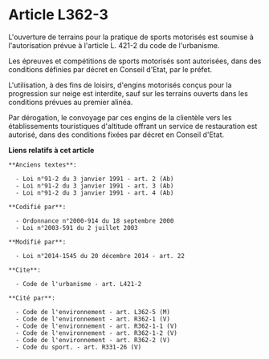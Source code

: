 # Article L362-3

L'ouverture de terrains pour la pratique de sports motorisés est soumise à l'autorisation prévue à l'article L. 421-2 du code
de l'urbanisme. 

Les épreuves et compétitions de sports motorisés sont autorisées, dans des conditions définies par décret en Conseil d'Etat,
par le préfet. 

L'utilisation, à des fins de loisirs, d'engins motorisés conçus pour la progression sur neige est interdite, sauf sur les
terrains ouverts dans les conditions prévues au premier alinéa.

Par dérogation, le convoyage par ces engins de la clientèle vers les établissements touristiques d'altitude offrant un
service de restauration est autorisé, dans des conditions fixées par décret en Conseil d'Etat.

**Liens relatifs à cet article**

	**Anciens textes**:

	  - Loi n°91-2 du 3 janvier 1991 - art. 2 (Ab)
	  - Loi n°91-2 du 3 janvier 1991 - art. 3 (Ab)
	  - Loi n°91-2 du 3 janvier 1991 - art. 4 (Ab)

	**Codifié par**:

	  - Ordonnance n°2000-914 du 18 septembre 2000
	  - Loi n°2003-591 du 2 juillet 2003

	**Modifié par**:

	  - Loi n°2014-1545 du 20 décembre 2014 - art. 22

	**Cite**:

	  - Code de l'urbanisme - art. L421-2

	**Cité par**:

	  - Code de l'environnement - art. L362-5 (M)
	  - Code de l'environnement - art. R362-1 (V)
	  - Code de l'environnement - art. R362-1-1 (V)
	  - Code de l'environnement - art. R362-1-2 (V)
	  - Code de l'environnement - art. R362-2 (V)
	  - Code du sport. - art. R331-26 (V)
